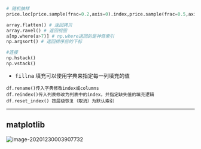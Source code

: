 ```python
# 随机抽样
price.loc[price.sample(frac=0.2,axis=0).index,price.sample(frac=0.5,axis=1).columns]=np.nan
```

```python
array.flatten() # 返回拷贝
array.ravel() # 返回视图
a[np.where(a>7)] # np.where返回的是神奇索引
np.argsort() # 返回排序后的下标

#连接
np.hstack()
np.vstack()
```

- <kbd>fillna</kbd> 填充可以使用字典来指定每一列填充的值

```
df.rename()传入字典修改index或columns
df.reindex()传入列表修改为列表中的index，并指定缺失值的填充逻辑
df.reset_index() 按层级恢复（取消）为默认索引
```

---

## matplotlib 

![image-20201230003907732](C:\Users\SHUHAN\AppData\Roaming\Typora\typora-user-images\image-20201230003907732.png) 

